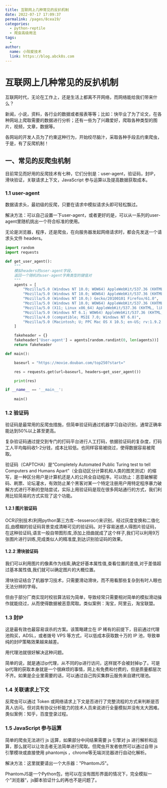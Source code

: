 ```yaml
---
title: 互联网上几种常见的反扒机制
date: 2022-07-17 17:09:37
permalink: /pages/8cea19/
categories:
  - python-reptile
  - 爬虫高级用法
tags:
  - 
author: 
  name: 小阳爱技术
  link: https://blog.abck8s.com
---
```


# 互联网上几种常见的反扒机制

互联网时代，无论在工作上，还是生活上都离不开网络，而网络能给我们带来什么？

新闻，小说，资料，各行业的数据或者报表等等；比如：快毕业了为了论文，在各种网站上爬取需要的数据进行分析；还有一些为了兴趣爱好，爬取各种类型的图片，视频，文章，数据等。

各网站的开发人员为了约束这种行为，开始绞尽脑汁，采取各种手段去约束爬虫，于是，有了反爬机制！

## 一、常见的反爬虫机制

目前常见而好用的反爬技术有七种，它们分别是：user-agent，验证码，封IP，滑块验证，关联请求上下文，JavaScript 参与运算以及提高数据获取成本。

### 1.1 user-agent

数据请求头，最初级的反爬，只要在请求中模拟请求头即可轻松飘过。

解决方法：可以自己设置一下user-agent，或者更好的是，可以从一系列的user-agent里随机挑出一个符合标准的使用。

无论是浏览器，程序，还是爬虫，在向服务器发起网络请求时，都会先发送一个请求头文件 headers。

```python
import random
import requests

def get_user_agent():
    """
    模拟headers的user-agent字段，
    返回一个随机的user-agent字典类型的键值对
    """
    agents = [
        "Mozilla/5.0 (Windows NT 10.0; WOW64) AppleWebKit/537.36 (KHTML, like Gecko) Chrome/68.0.3440.106 Safari/537.36",
        "Mozilla/5.0 (Windows NT 10.0; WOW64) AppleWebKit/537.36 (KHTML, like Gecko) Chrome/67.0.3396.99 Safari/537.36",
        "Mozilla/5.0 (Windows NT 10.0;) Gecko/20100101 Firefox/61.0",
        "Mozilla/5.0 (Windows NT 10.0; WOW64) AppleWebKit/537.36 (KHTML, like Gecko) Chrome/64.0.3282.186 Safari/537.36",
        "Mozilla/5.0 (X11; Linux x86_64) AppleWebKit/537.36 (KHTML, like Gecko) Chrome/62.0.3202.62 Safari/537.36",
        "Mozilla/5.0 (Windows NT 6.1; WOW64) AppleWebKit/537.36 (KHTML, like Gecko) Chrome/45.0.2454.101 Safari/537.36",
        "Mozilla/4.0 (compatible; MSIE 7.0; Windows NT 6.0)",
        "Mozilla/5.0 (Macintosh; U; PPC Mac OS X 10.5; en-US; rv:1.9.2.15) Gecko/20110303 Firefox/3.6.15",
    ]

    fakeheader = {}
    fakeheader['User-agent'] = agents[random.randint(0, len(agents))]
    return fakeheader

def main():

    baseurl = "https://movie.douban.com/top250?start="

    res = requests.get(url=baseurl, headers=get_user_agent())

    print(res)

if __name__ == '__main__':
    
    main()
```

### 1.2 验证码

验证码是最常用的反爬虫措施，但简单验证码通过机器学习自动识别，通常正确率能达到50%以上甚至更高。

复杂验证码通过提交到专门的打码平台进行人工打码，依据验证码的复杂度，打码工人平均每码收1-2分钱，成本比较低。也同样容易被绕过，使得数据容易被爬取。

验证码（CAPTCHA）是“Completely Automated Public Turing test to tell Computers and Humans Apart”（全自动区分计算机和人类的图灵测试）的缩写，是一种区分用户是计算机还是人的公共全自动程序。可以防止：恶意破解密码、刷票、论坛灌水，有效防止某个黑客对某一个特定注册用户用特定程序暴力破解方式进行不断的登陆尝试，实际上用验证码是现在很多网站通行的方式，我们利用比较简易的方式实现了这个功能。

#### 1.2.1 图片验证码

OCR识别技术(利用python第三方库--tesserocr)来识别，经过灰度变换和二值化后,由模糊的验证码背景变成清晰可见的验证码。对于容易迷惑人得图片验证码，在这种验证码,语言一般自带图形库,添加上扭曲就成了这个样子,我们可以利用9万张图片进行训练,完成类似人的精准度,到达识别验证码的效果。

#### 1.2.2 滑块验证码

我们可以利用图片的像素作为线索,确定好基本属性值,查看位置的差值,对于差值超过基本属性值,我们就可以确定图片的大概位置。

滑块验证结合了机器学习技术，只需要滑动滑块，而不用看那些复杂到有时人眼也无法分辨的字母。

但由于部分厂商实现时校验算法较为简单，导致经常只需要相对简单的模拟滑动操作就能绕过，从而使得数据被恶意爬取。类似案例：淘宝，阿里云，淘宝联盟。

### 1.3 封IP

这是最有效也最容易误杀的方案。该策略建立在 IP 稀有的前提下，目前通过代理池购买，ADSL，或者拨号 VPS 等方式，可以低成本获取数十万的 IP 池，导致单纯的封IP策略效果越来越差。

用代理池就很好解决这种问题。

简单的说，就是通过ip代理，从不同的ip进行访问，这样就不会被封掉ip了。可是ip代理的获取本身就是一个很麻烦的事情，网上有免费和付费的，但是质量都层次不齐。如果是企业里需要的话，可以通过自己购买集群云服务来自建代理池。

### 1.4 关联请求上下文

反爬虫可以通过 Token 或网络请求上下文是否进行了完整流程的方式来判断是否真人访问。但对具有协议分析能力的技术人员来说进行全量模拟并没有太大困难。类似案例：知乎，百度登录过程。

### 1.5 JavaScript 参与运算

简单的爬虫无法进行 js 运算，如果部分中间结果需要 js 引擎对 js 进行解析和运算，那么就可以让攻击者无法简单进行爬取。但爬虫开发者依然可以通过自带 js 引擎模块或直接使用 phantomjs ，chrome等无端浏览器进行自动化解析。

解决方法：这里就要请出一个大杀器："PhantomJS"。

PhantomJS是一个Python包，他可以在没有图形界面的情况下，完全模拟一个”浏览器“，js脚本验证什么的再也不是问题了。



























